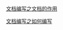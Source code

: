 [文档编写之文档的作用](http://video.twosecurity.cn/xbdw5765/%E6%96%87%E6%A1%A3%E7%9A%84%E4%BD%9C%E7%94%A8.mp4)

[文档编写之如何编写](http://video.twosecurity.cn/xbdw5765/%E7%BC%96%E5%86%99%E6%96%87%E6%A1%A3.mp4)